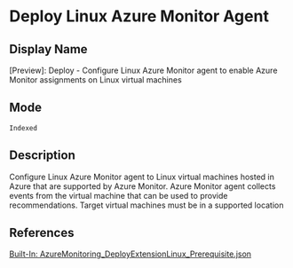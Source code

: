 # Deploy Linux Azure Monitor Agent

## Display Name

[Preview]: Deploy - Configure Linux Azure Monitor agent to enable Azure Monitor assignments on Linux virtual machines

## Mode

`Indexed`

## Description

Configure Linux Azure Monitor agent to Linux virtual machines hosted in Azure that are supported by Azure Monitor. Azure Monitor agent collects events from the virtual machine that can be used to provide recommendations. Target virtual machines must be in a supported location

## References

[Built-In: AzureMonitoring_DeployExtensionLinux_Prerequisite.json](https://github.com/Azure/azure-policy/blob/master/built-in-policies/policyDefinitions/Monitoring/AzureMonitoring_DeployExtensionLinux_Prerequisite.json)
